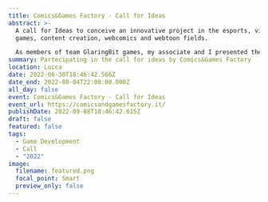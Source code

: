 ```yaml
---
title: Comics&Games Factory - Call for Ideas
abstract: >-
  A call for Ideas to conceive an innovative project in the esports, video
  games, content creation, webcomics and webtoon fields.

  As members of team GlaringBit games, my associate and I presented the Judith project.
summary: Partecipating in the call for ideas by Comics&Games Factory
location: Lucca
date: 2022-06-30T18:46:42.566Z
date_end: 2022-08-04T22:00:00.000Z
all_day: false
event: Comics&Games Factory - Call for Ideas
event_url: https://comicsandgamesfactory.it/
publishDate: 2022-09-08T18:46:42.615Z
draft: false
featured: false
tags:
  - Game Development
  - Call
  - "2022"
image:
  filename: featured.png
  focal_point: Smart
  preview_only: false
---
```

